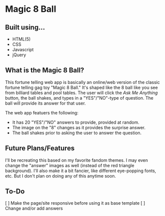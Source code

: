 # Magic 8 Ball
## Built using...
- HTML(5)
- CSS
- Javascript
- jQuery

## What is the Magic 8 Ball?
This fortune telling web app is basically an online/web version of the classic fortune telling gag toy "Magic 8 Ball." It's shaped like the 8 ball like you see from billiard tables and pool tables. The user will click the *Ask Me Anything* button, the ball shakes, and types in a "YES"/"NO"-type of question. The ball will provide its answer for that user.

The web app featuers the following:
- It has 20 "YES"/"NO" answers to provide, provided at random.
- The image on the "8" changes as it provides the surprise answer.
- The ball shakes prior to asking the user to answer the question.

## Future Plans/Features
I'll be recreating this based on my favorite fandom themes. I may even change the "answer" images as well (instead of the red triangle background). I'll also make it a bit fancier, like different eye-popping fonts, etc. But I don't plan on doing any of this anytime soon.

## To-Do
[ ] Make the page/site responsive before using it as base template
[ ] Change and/or add answers
